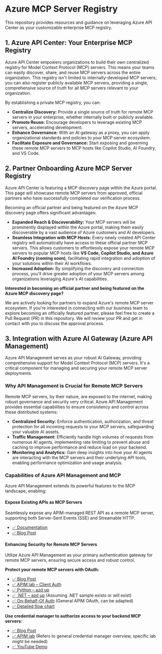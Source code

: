 
# Azure MCP Server Registry

This repository provides resources and guidance on leveraging Azure API Center as your customizable enterprise MCP registry.

## 1. Azure API Center: Your Enterprise MCP Registry

Azure API Center empowers organizations to build their own centralized registry for Model Context Protocol (MCP) servers. This means your teams can easily discover, share, and reuse MCP servers across the entire organization. This registry isn't limited to internally-developed MCP servers; you can also register publicly available MCP servers, providing a single, comprehensive source of truth for all MCP servers relevant to your organization.

By establishing a private MCP registry, you can:
* **Centralize Discovery:** Provide a single source of truth for remote MCP servers in your enterprise, whether internally built or publicly available.
* **Promote Reuse:** Encourage developers to leverage existing MCP servers, accelerating development.
* **Enhance Governance:** With an AI gateway as a proxy, you can apply organizational standards and policies to your MCP server ecosystem.
* **Facilitate Exposure and Governance:** Start exposing and governing these remote MCP servers to MCP hosts like Copilot Studio, AI Foundry, and VS Code.

## 2. Partner Onboarding Azure MCP Server Registry

Azure API Center is featuring a MCP discovery page within the Azure portal. This page will showcase remote MCP servers from approved, official partners who have successfully completed our verification process.

Becoming an official partner and being featured on the Azure MCP discovery page offers significant advantages:
 * **Expanded Reach & Discoverability:** Your MCP servers will be prominently displayed within the Azure portal, making them easily discoverable by a vast audience of Azure customers and AI developers. 
 * **Seamless Integration with MCP Hosts:** Every newly created API Center registry will automatically have access to these official partner MCP servers. This allows customers to effortlessly expose your remote MCP servers to popular MCP hosts like **VS Code, Copilot Studio, and Azure AI Foundry (coming soon)**, facilitating rapid integration and adoption of your solutions within their AI workflows. 
 * **Increased Adoption:** By simplifying the discovery and connection process, you'll drive greater adoption of your MCP servers among organizations leveraging Azure's AI capabilities. 

**Interested in becoming an official partner and being featured on the Azure MCP discovery page?** 

We are actively looking for partners to expand Azure's remote MCP server ecosystem. If you're interested in connecting with our business team to explore becoming an officially featured partner, please feel free to create a Pull Request (PR) in this repository. We will review your PR and get in contact with you to discuss the approval process.

## 3. Integration with Azure AI Gateway (Azure API Management)

Azure API Management serves as your robust AI Gateway, providing comprehensive support for Model Context Protocol (MCP) servers. It's a critical component for managing and securing your remote MCP server deployments.

### Why API Management is Crucial for Remote MCP Servers

Remote MCP servers, by their nature, are exposed to the internet, making robust governance and security very critical. Azure API Management provides essential capabilities to ensure consistency and control across these distributed systems:

* **Centralized Security:** Enforce authentication, authorization, and threat protection for all incoming requests to your MCP servers, safeguarding your valuable AI assets.
* **Traffic Management:** Efficiently handle high volumes of requests from numerous AI agents, implementing rate limiting to prevent abuse and caching to improve performance and reduce load on your backend.
* **Monitoring and Analytics:** Gain deep insights into how your AI agents are interacting with the MCP servers and their underlying API tools, enabling performance optimization and usage analysis.

### Capabilities of Azure API Management and MCP

Azure API Management extends its powerful features to the MCP landscape, enabling:

#### Expose Existing APIs as MCP Servers

Seamlessly expose any APIM-managed REST API as a remote MCP server, supporting both Server-Sent Events (SSE) and Streamable HTTP.

* [✅ Documentation](https://learn.microsoft.com/en-us/azure/api-management/export-rest-mcp-server)
* [✅ Blog Post](https://devblogs.microsoft.com/blog/connect-once-integrate-anywhere-with-mcps)

#### Enhancing Security for Remote MCP Servers

Utilize Azure API Management as your primary authentication gateway for remote MCP servers, ensuring secure access and robust control.

**Protect your remote MCP servers with OAuth:**
* [✅ Blog Post](https://devblogs.microsoft.com/blog/preventing-confused-deputy-attacks-in-mcp-with-azure-api-management/)
* [✅ APIM lab – Client Auth](https://github.com/Azure-Samples/remote-mcp-apim-functions-python)
* [✅ Python – azd up](https://github.com/Azure-Samples/remote-mcp-apim-functions-python)
* [✅ .NET – azd up](https://github.com/Azure-Samples/remote-mcp-apim-functions-csharp) (Assuming .NET sample exists or will exist)
* [✅ On-Behalf-Of Auth](https://learn.microsoft.com/en-us/azure/api-management/oauth2-client-credentials-onbehalfof) (General APIM OAuth, can be adapted)
* [✅ Detailed flow chart](https://github.com/Azure-Samples/remote-mcp-apim-functions-python/blob/main/docs/media/sequence-diagram.png)

**Use credential manager to authorize access to your backend MCP servers:**
* [✅ Blog Post](https://learn.microsoft.com/en-us/azure/api-management/credentials-overview)
* [✅ APIM lab](https://learn.microsoft.com/en-us/azure/api-management/credentials-overview) (Refers to general credential manager overview, specific lab might be needed)
* [✅ YouTube Demo](https://www.youtube.com/watch?v=kY6g_6oE5jI)
